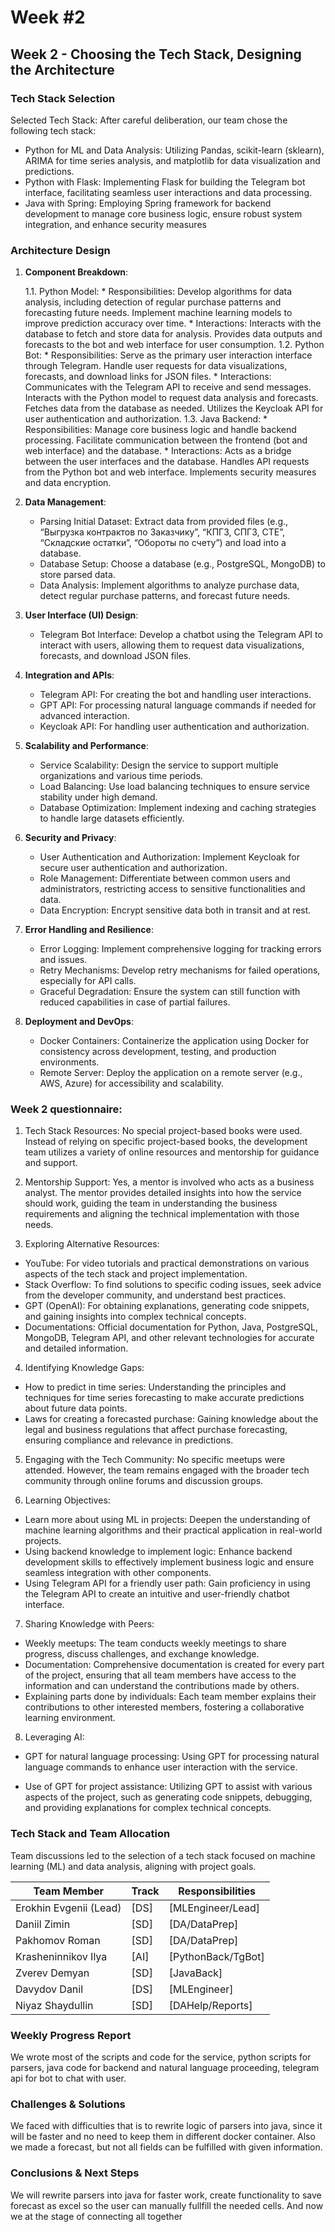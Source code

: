 # **Week #2**

## **Week 2 - Choosing the Tech Stack, Designing the Architecture**

### **Tech Stack Selection**

Selected Tech Stack:
After careful deliberation, our team chose the following tech stack:

* Python for ML and Data Analysis: Utilizing Pandas, scikit-learn (sklearn), ARIMA for time series analysis, and matplotlib for data visualization and predictions.
* Python with Flask: Implementing Flask for building the Telegram bot interface, facilitating seamless user interactions and data processing.
* Java with Spring: Employing Spring framework for backend development to manage core business logic, ensure robust system integration, and enhance security measures

### **Architecture Design**

1. **Component Breakdown**: 
    
    1.1. Python Model:
        * Responsibilities:
            Develop algorithms for data analysis, including detection of regular purchase patterns and forecasting future needs.
            Implement machine learning models to improve prediction accuracy over time.
        * Interactions:
            Interacts with the database to fetch and store data for analysis.
            Provides data outputs and forecasts to the bot and web interface for user consumption.
    1.2. Python Bot:
        * Responsibilities:
            Serve as the primary user interaction interface through Telegram.
            Handle user requests for data visualizations, forecasts, and download links for JSON files.
        * Interactions:
            Communicates with the Telegram API to receive and send messages.
            Interacts with the Python model to request data analysis and forecasts.
            Fetches data from the database as needed.
            Utilizes the Keycloak API for user authentication and authorization.
    1.3. Java Backend:
        * Responsibilities:
            Manage core business logic and handle backend processing.
            Facilitate communication between the frontend (bot and web interface) and the database.
        * Interactions:
            Acts as a bridge between the user interfaces and the database.
            Handles API requests from the Python bot and web interface.
            Implements security measures and data encryption.

2. **Data Management**: 

    * Parsing Initial Dataset: Extract data from provided files (e.g., “Выгрузка контрактов по Заказчику”, “КПГЗ, СПГЗ, СТЕ”, “Складские остатки”, “Обороты по счету”) and load into a database.
    * Database Setup: Choose a database (e.g., PostgreSQL, MongoDB) to store parsed data.
    * Data Analysis: Implement algorithms to analyze purchase data, detect regular purchase patterns, and forecast future needs.

3. **User Interface (UI) Design**:
    
    * Telegram Bot Interface: Develop a chatbot using the Telegram API to interact with users, allowing them to request data visualizations, forecasts, and download JSON files.

4. **Integration and APIs**:

    * Telegram API: For creating the bot and handling user interactions.
    * GPT API: For processing natural language commands if needed for advanced interaction.
    * Keycloak API: For handling user authentication and authorization.

5. **Scalability and Performance**:

    * Service Scalability: Design the service to support multiple organizations and various time periods.
    * Load Balancing: Use load balancing techniques to ensure service stability under high demand.
    * Database Optimization: Implement indexing and caching strategies to handle large datasets efficiently.

6. **Security and Privacy**:
    
    * User Authentication and Authorization: Implement Keycloak for secure user authentication and authorization.
    * Role Management: Differentiate between common users and administrators, restricting access to sensitive functionalities and data.
    * Data Encryption: Encrypt sensitive data both in transit and at rest.

7. **Error Handling and Resilience**:
    
    * Error Logging: Implement comprehensive logging for tracking errors and issues.
    * Retry Mechanisms: Develop retry mechanisms for failed operations, especially for API calls.
    * Graceful Degradation: Ensure the system can still function with reduced capabilities in case of partial failures.

8. **Deployment and DevOps**:
    * Docker Containers: Containerize the application using Docker for consistency across development, testing, and production environments.
    * Remote Server: Deploy the application on a remote server (e.g., AWS, Azure) for accessibility and scalability.

### **Week 2 questionnaire:**

1) Tech Stack Resources: No special project-based books were used. Instead of relying on specific project-based books, the development team utilizes a variety of online resources and mentorship for guidance and support.

2) Mentorship Support: Yes, a mentor is involved who acts as a business analyst. The mentor provides detailed insights into how the service should work, guiding the team in understanding the business requirements and aligning the technical implementation with those needs.

3) Exploring Alternative Resources: 

* YouTube: For video tutorials and practical demonstrations on various aspects of the tech stack and project implementation.
* Stack Overflow: To find solutions to specific coding issues, seek advice from the developer community, and understand best practices.
* GPT (OpenAI): For obtaining explanations, generating code snippets, and gaining insights into complex technical concepts.
* Documentations: Official documentation for Python, Java, PostgreSQL, MongoDB, Telegram API, and other relevant technologies for accurate and detailed information.

4) Identifying Knowledge Gaps:

* How to predict in time series: Understanding the principles and techniques for time series forecasting to make accurate predictions about future data points.
* Laws for creating a forecasted purchase: Gaining knowledge about the legal and business regulations that affect purchase forecasting, ensuring compliance and relevance in predictions.

5) Engaging with the Tech Community: No specific meetups were attended. However, the team remains engaged with the broader tech community through online forums and discussion groups.

6) Learning Objectives:

* Learn more about using ML in projects: Deepen the understanding of machine learning algorithms and their practical application in real-world projects.
* Using backend knowledge to implement logic: Enhance backend development skills to effectively implement business logic and ensure seamless integration with other components.
* Using Telegram API for a friendly user path: Gain proficiency in using the Telegram API to create an intuitive and user-friendly chatbot interface.

7) Sharing Knowledge with Peers:

* Weekly meetups: The team conducts weekly meetings to share progress, discuss challenges, and exchange knowledge.
* Documentation: Comprehensive documentation is created for every part of the project, ensuring that all team members have access to the information and can understand the contributions made by others.
* Explaining parts done by individuals: Each team member explains their contributions to other interested members, fostering a collaborative learning environment.

8) Leveraging AI:

* GPT for natural language processing: Using GPT for processing natural language commands to enhance user interaction with the service.

* Use of GPT for project assistance: Utilizing GPT to assist with various aspects of the project, such as generating code snippets, debugging, and providing explanations for complex technical concepts.

### **Tech Stack and Team Allocation**

Team discussions led to the selection of a tech stack focused on machine learning (ML) and data analysis, aligning with project goals.

| Team Member              | Track                                       | Responsibilities   |
|--------------------------|---------------------------------------------|--------------------|
| Erokhin Evgenii (Lead)   | [DS]                                        | [MLEngineer/Lead]  |
| Daniil Zimin             | [SD]                                        | [DA/DataPrep]      |
| Pakhomov Roman           | [SD]                                        | [DA/DataPrep]      |
| Krasheninnikov Ilya      | [AI]                                        | [PythonBack/TgBot] |
| Zverev Demyan            | [SD]                                        | [JavaBack]         |
| Davydov Danil            | [DS]                                        | [MLEngineer]       |
| Niyaz Shaydullin         | [SD]                                        | [DAHelp/Reports]   |

### **Weekly Progress Report**

We wrote most of the scripts and code for the service, python scripts for parsers, java code for backend and natural language proceeding, telegram api for bot to chat with user.

### **Challenges & Solutions**

We faced with difficulties that is to rewrite logic of parsers into java, since it will be faster and no need to keep them in different docker container. Also we made a forecast, but not all fields can be fulfilled with given information.

### **Conclusions & Next Steps**

We will rewrite parsers into java for faster work, create functionality to save forecast as excel so the user can manually fullfill the needed cells. And now we at the stage of connecting all together
